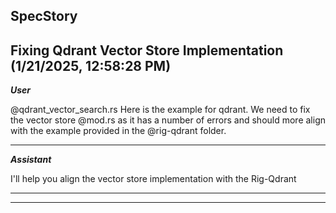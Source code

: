 ## SpecStory

## Fixing Qdrant Vector Store Implementation (1/21/2025, 12:58:28 PM)

_**User**_

@qdrant_vector_search.rs Here is the example for qdrant. We need to fix the vector store @mod.rs  as it has a number of errors and should more align with the example provided in the @rig-qdrant folder.

---

_**Assistant**_

I'll help you align the vector store implementation with the Rig-Qdrant

---



---

